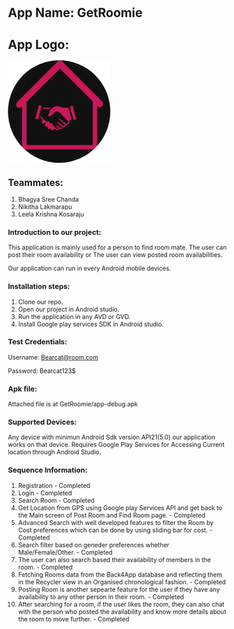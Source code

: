 # App Name: GetRoomie

# App Logo: 
![alt text](GetRoomieCode/app/src/main/res/drawable/icon.jpg)

## Teammates:

1. Bhagya Sree Chanda
1. Nikitha Lakmarapu
1. Leela Krishna Kosaraju


### Introduction to our project:
This application is mainly used for a person to find room mate. The user can post their room availability or The user can view posted room availabilities.

Our application can run in every Android mobile devices.

### Installation steps:

1. Clone our repo.
1. Open our project in Android studio.
1. Run the application in any AVD or GVD.
1. Install Google play services SDK in Android studio.

### Test Credentials:
Username: Bearcat@room.com

Password: Bearcat123$

### Apk file: 
Attached file is at GetRoomie/app-debug.apk

### Supported Devices:

Any device with minimun Android Sdk version API21(5.0) our application works on that device.
Requires Google Play Services for Accessing Current location through Android Studio.

### Sequence Information:
 1. Registration - Completed
 2. Login - Completed
 3. Search Room - Completed
 4. Get Location from GPS using Google play Services API and get back to the Main screen of Post Room and Find Room page. - Completed
 5. Advanced Search with well developed features to filter the Room by Cost preferences which can be done by using sliding bar for cost. - Completed
 6. Search filter based on geneder preferences whether Male/Female/Other. - Completed
 7. The user can also search based their availability of members in the room. - Completed
 8. Fetching Rooms data from the Back4App database and reflecting them in the Recycler view in an Organised chronological fashion. - Completed
 9. Posting Room is another sepearte feature for the user if they have any availability to any other person in their room. - Completed
 10. After searching for a room, if the user likes the room, they can also chat with the person who posted the availability and know more details about the room to move further. - Completed
 
